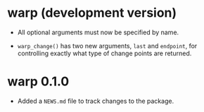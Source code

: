 # warp (development version)

* All optional arguments must now be specified by name.

* `warp_change()` has two new arguments, `last` and `endpoint`, for controlling
  exactly what type of change points are returned.

# warp 0.1.0

* Added a `NEWS.md` file to track changes to the package.
